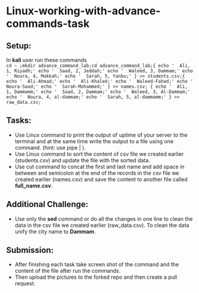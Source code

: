 # Linux-working-with-advance-commands-task

## Setup:

In **kali** user run these commands <br/>
`cd ~ ;mkdir advance_command_lab;cd advance_command_lab;{ echo '  Ali, 1, Riyadh;'
        echo '  Saad, 2, Jeddah;'
        echo '  Waleed, 3, Dammam;'
        echo '  Noura, 4, Makkah;'
        echo '  Sarah, 5, Yanbu;'
} >> students.csv;{ echo '  Ali-Ahmad;'
        echo '  Ali-Khaled;'
        echo '  Waleed-Fahad;'
        echo '  Noura-Saad;'
        echo '  Sarah-Mohammed;'
} >> names.csv; { echo '  Ali, 1, Dammamm;'
        echo '  Saad, 2, Dammam;'
        echo '  Waleed, 3, Al-Dammam;'
        echo '  Noura, 4, al-dammam;'
        echo '  Sarah, 5, al-dammamm;'
} >> raw_data.csv;`




## Tasks:

- Use Linux command to print the output of uptime of your server to the terminal and at the same time write the output to a file using one command. (hint: use pipe | ).
- Use Linux command to sort the content of csv file we created earlier (students.csv) and update the file with the sorted data.
- Use cut command to concat the first and last name and add space in between and semicolon at the end of the records in the csv file we created earlier (names.csv) and save the content to another file called **full_name.csv**.

## Additional Challenge:

- Use only the **sed** command or do all the changes in one line to clean the data in the csv file we created earlier (raw_data.csv). To clean the data unify the city name to **Dammam**.



## Submission:

- After finishing each task take screen shot of the command and the content of the file after run the commands.
- Then upload the pictures to the forked repo and then create a pull request.
